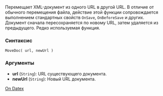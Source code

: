 Перемещает XML-документ из одного URL в другой URL. В отличие от обычного перемещения файла, действие этой функции сопровождается выполнением стандартных свойств `OnSave`, `OnBeforeSave` и других. Документ сначала пересохраняется по новому URL, затем удаляется из предыдущего. Редко используемая функция.

### Синтаксис
`MoveDoc( url, newUrl )`

### Аргументы
- **url** (`String`): URL существующего документа.
- **newUrl** (`String`): Новый URL документа.

[On Datex](http://docs.datex.ru/article.htm?id=5620276905286592590)